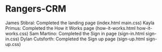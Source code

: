# Rangers-CRM
James Stibral: Completed the landing page (index.html main.css)
Kayla Primus: Completed the How it Works page (how-it-works.html how-it-works.css)
Sam Martino: Completed the Sign in page (sign-in.html sign-in.css)
Dylan Cutsforth: Completed the Sign up page (sign-up.html sign-up.css)
